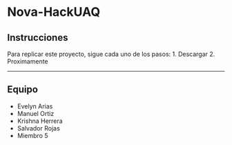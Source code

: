 # Nova-HackUAQ

## Instrucciones

Para replicar este proyecto, sigue cada uno de los pasos:
    1. Descargar
    2. Proximamente

---
## Equipo

- Evelyn Arias
- Manuel Ortiz
- Krishna Herrera
- Salvador Rojas
- Miembro 5